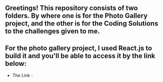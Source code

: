 ## Greetings! This repository consists of two folders. By where one is for the Photo Gallery project, and the other is for the Coding Solutions to the challenges given to me.


## For the photo gallery project, I used React.js to build it and you'll be able to access it by the link below:

- The Link : 